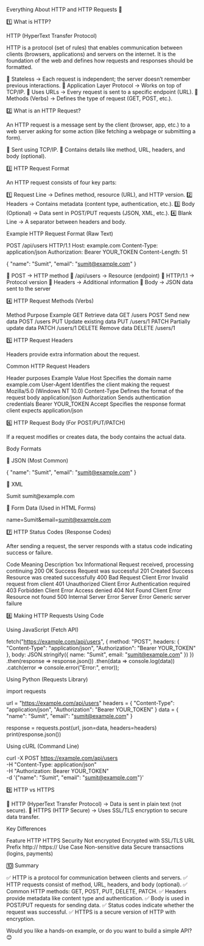 Everything About HTTP and HTTP Requests 🚀

1️⃣ What is HTTP?

HTTP (HyperText Transfer Protocol)

HTTP is a protocol (set of rules) that enables communication between clients (browsers, applications) and servers on the internet. It is the foundation of the web and defines how requests and responses should be formatted.

🔹 Stateless → Each request is independent; the server doesn’t remember previous interactions.
🔹 Application Layer Protocol → Works on top of TCP/IP.
🔹 Uses URLs → Every request is sent to a specific endpoint (URL).
🔹 Methods (Verbs) → Defines the type of request (GET, POST, etc.).

2️⃣ What is an HTTP Request?

An HTTP request is a message sent by the client (browser, app, etc.) to a web server asking for some action (like fetching a webpage or submitting a form).

🔹 Sent using TCP/IP.
🔹 Contains details like method, URL, headers, and body (optional).

3️⃣ HTTP Request Format

An HTTP request consists of four key parts:

1️⃣ Request Line → Defines method, resource (URL), and HTTP version.
2️⃣ Headers → Contains metadata (content type, authentication, etc.).
3️⃣ Body (Optional) → Data sent in POST/PUT requests (JSON, XML, etc.).
4️⃣ Blank Line → A separator between headers and body.

Example HTTP Request Format (Raw Text)

POST /api/users HTTP/1.1
Host: example.com
Content-Type: application/json
Authorization: Bearer YOUR_TOKEN
Content-Length: 51

{
  "name": "Sumit",
  "email": "sumit@example.com"
}

🔹 POST → HTTP method
🔹 /api/users → Resource (endpoint)
🔹 HTTP/1.1 → Protocol version
🔹 Headers → Additional information
🔹 Body → JSON data sent to the server

4️⃣ HTTP Request Methods (Verbs)

Method	        Purpose	            Example
GET	            Retrieve data	    GET /users
POST	        Send new data	    POST /users
PUT	         Update existing data	PUT /users/1
PATCH	    Partially update data	PATCH /users/1
DELETE	       Remove data	        DELETE /users/1

5️⃣ HTTP Request Headers

Headers provide extra information about the request.

Common HTTP Request Headers

Header	                   purposes        	                          Example Value
Host	           Specifies the domain name	                      example.com
User-Agent	      Identifies the client making the request	          Mozilla/5.0 (Windows NT 10.0)
Content-Type	 Defines the format of the request body	              application/json
Authorization  	Sends authentication credentials	                   Bearer YOUR_TOKEN
Accept	        Specifies the response format client expects	application/json

6️⃣ HTTP Request Body (For POST/PUT/PATCH)

If a request modifies or creates data, the body contains the actual data.

Body Formats

🔹 JSON (Most Common)

{
  "name": "Sumit",
  "email": "sumit@example.com"
}

🔹 XML

<user>
  <name>Sumit</name>
  <email>sumit@example.com</email>
</user>

🔹 Form Data (Used in HTML Forms)

name=Sumit&email=sumit@example.com

7️⃣ HTTP Status Codes (Response Codes)

After sending a request, the server responds with a status code indicating success or failure.

Code	Meaning	Description
1xx	Informational	Request received, processing continuing
200 OK	Success	Request was successful
201 Created	Success	Resource was created successfully
400 Bad Request	Client Error	Invalid request from client
401 Unauthorized	Client Error	Authentication required
403 Forbidden	Client Error	Access denied
404 Not Found	Client Error	Resource not found
500 Internal Server Error	Server Error	Generic server failure

8️⃣ Making HTTP Requests Using Code

Using JavaScript (Fetch API)

fetch("https://example.com/api/users", {
  method: "POST",
  headers: {
    "Content-Type": "application/json",
    "Authorization": "Bearer YOUR_TOKEN"
  },
  body: JSON.stringify({
    name: "Sumit",
    email: "sumit@example.com"
  })
})
.then(response => response.json())
.then(data => console.log(data))
.catch(error => console.error("Error:", error));

Using Python (Requests Library)

import requests

url = "https://example.com/api/users"
headers = {
    "Content-Type": "application/json",
    "Authorization": "Bearer YOUR_TOKEN"
}
data = {
    "name": "Sumit",
    "email": "sumit@example.com"
}

response = requests.post(url, json=data, headers=headers)
print(response.json())

Using cURL (Command Line)

curl -X POST https://example.com/api/users \
     -H "Content-Type: application/json" \
     -H "Authorization: Bearer YOUR_TOKEN" \
     -d '{"name": "Sumit", "email": "sumit@example.com"}'

9️⃣ HTTP vs HTTPS

🔹 HTTP (HyperText Transfer Protocol) → Data is sent in plain text (not secure).
🔹 HTTPS (HTTP Secure) → Uses SSL/TLS encryption to secure data transfer.

Key Differences

Feature	HTTP	HTTPS
Security	Not encrypted	Encrypted with SSL/TLS
URL Prefix	http://	https://
Use Case	Non-sensitive data	Secure transactions (logins, payments)

🔟 Summary

✅ HTTP is a protocol for communication between clients and servers.
✅ HTTP requests consist of method, URL, headers, and body (optional).
✅ Common HTTP methods: GET, POST, PUT, DELETE, PATCH.
✅ Headers provide metadata like content type and authentication.
✅ Body is used in POST/PUT requests for sending data.
✅ Status codes indicate whether the request was successful.
✅ HTTPS is a secure version of HTTP with encryption.

Would you like a hands-on example, or do you want to build a simple API? 😊